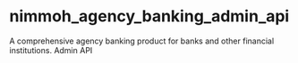 # nimmoh_agency_banking_admin_api
A comprehensive agency banking product for banks and other financial institutions. Admin API
